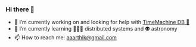 ### Hi there 👋

- 🔭 I’m currently working on and looking for help with [TimeMachine DB 🐓](https://github.com/aarthikrao/timeMachine)
- 🌱 I’m currently learning 🤹🏽‍♂️ distributed systems and 👽 astronomy 
- 📫 How to reach me: aaarthik@gmail.com
